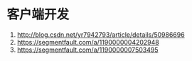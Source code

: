 # 客户端开发

1. http://blog.csdn.net/yr7942793/article/details/50986696
2. https://segmentfault.com/a/1190000004202948
3. https://segmentfault.com/a/1190000007503495